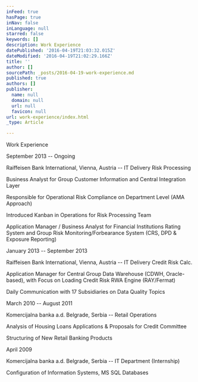 ```yaml
---
inFeed: true
hasPage: true
inNav: false
inLanguage: null
starred: false
keywords: []
description: Work Experience
datePublished: '2016-04-19T21:03:32.015Z'
dateModified: '2016-04-19T21:02:29.166Z'
title: ''
author: []
sourcePath: _posts/2016-04-19-work-experience.md
published: true
authors: []
publisher:
  name: null
  domain: null
  url: null
  favicon: null
url: work-experience/index.html
_type: Article

---
```

Work Experience

September 2013 -- Ongoing 

Raiffeisen Bank International, Vienna, Austria -- IT Delivery Risk Processing

Business Analyst for Group Customer Information and Central Integration Layer

Responsible for Operational Risk Compliance on Department Level (AMA Approach)

Introduced Kanban in Operations for Risk Processing Team

Application Manager / Business Analyst for Financial Institutions Rating System and Group Risk Monitoring/Forbearance System (CRS, DPD & Exposure Reporting)

January 2013 -- September 2013 

Raiffeisen Bank International, Vienna, Austria -- IT Delivery Credit Risk Calc.

Application Manager for Central Group Data Warehouse (CDWH, Oracle-based), with Focus on Loading Credit Risk RWA Engine (RAY/Fermat)

Daily Communication with 17 Subsidiaries on Data Quality Topics

March 2010 -- August 2011 

Komercijalna banka a.d. Belgrade, Serbia -- Retail Operations

Analysis of Housing Loans Applications & Proposals for Credit Committee

Structuring of New Retail Banking Products

April 2009 

Komercijalna banka a.d. Belgrade, Serbia -- IT Department (Internship)

Configuration of Information Systems, MS SQL Databases